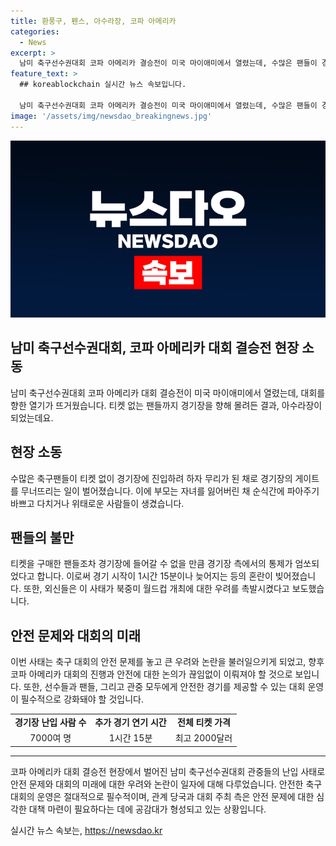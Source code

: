 ```yaml
---
title: 환풍구, 펜스, 아수라장, 코파 아메리카
categories:
  - News
excerpt: >
  남미 축구선수권대회 코파 아메리카 결승전이 미국 마이애미에서 열렸는데, 수많은 팬들이 경기장 난입을 시도하며 아수라장이 되었습니다. 티켓이 없는 팬들은 경기장 밖에서 발을 굴렀고, 경기는 1시간 15분 늦게 시작되었습니다. 이러한 상황으로 코파 아메리카 대회의 부진한 모습이 월드컵에 대한 우려까지 증폭되고 있습니다.
feature_text: >
  ## koreablockchain 실시간 뉴스 속보입니다.

  남미 축구선수권대회 코파 아메리카 결승전이 미국 마이애미에서 열렸는데, 수많은 팬들이 경기장 난입을 시도하며 아수라장이 되었습니다. 티켓이 없는 팬들은 경기장 밖에서 발을 굴렀고, 경기는 1시간 15분 늦게 시작되었습니다. 이러한 상황으로 코파 아메리카 대회의 부진한 모습이 월드컵에 대한 우려까지 증폭되고 있습니다.
image: '/assets/img/newsdao_breakingnews.jpg'
---
```


<p><img src="/assets/img/newsdao_breakingnews.jpg" alt="koreablockchain 속보" /></p>

<h2>남미 축구선수권대회, 코파 아메리카 대회 결승전 현장 소동</h2>

<p data-ke-size="size16">남미 축구선수권대회 코파 아메리카 대회 결승전이 미국 마이애미에서 열렸는데, 대회를 향한 열기가 뜨거웠습니다. 티켓 없는 팬들까지 경기장을 향해 몰려든 결과, 아수라장이 되었는데요.</p>

<h2 data-ke-size="size26">현장 소동</h2>

<p data-ke-size="size16">수많은 축구팬들이 티켓 없이 경기장에 진입하려 하자 무리가 된 채로 경기장의 게이트를 무너뜨리는 일이 벌어졌습니다. 이에 부모는 자녀를 잃어버린 채 순식간에 파아주기 바쁘고 다치거나 위태로운 사람들이 생겼습니다.</p>

<h2 data-ke-size="size26">팬들의 불만</h2>

<p data-ke-size="size16">티켓을 구매한 팬들조차 경기장에 들어갈 수 없을 만큼 경기장 측에서의 통제가 엄쏘되었다고 합니다. 이로써 경기 시작이 1시간 15분이나 늦어지는 등의 혼란이 빚어졌습니다. 또한, 외신들은 이 사태가 북중미 월드컵 개최에 대한 우려를 촉발시켰다고 보도했습니다.</p>

<h2 data-ke-size="size26">안전 문제와 대회의 미래</h2>

<p data-ke-size="size16">이번 사태는 축구 대회의 안전 문제를 놓고 큰 우려와 논란을 불러일으키게 되었고, 향후 코파 아메리카 대회의 진행과 안전에 대한 논의가 끊임없이 이뤄져야 할 것으로 보입니다. 또한, 선수들과 팬들, 그리고 관중 모두에게 안전한 경기를 제공할 수 있는 대회 운영이 필수적으로 강화돼야 할 것입니다.</p>

<table>
    <tr>
        <td style="text-align: center; height: 17px;"><b>경기장 난입 사람 수</b></td>
        <td style="text-align: center; height: 17px;"><b>추가 경기 연기 시간</b></td>
        <td style="text-align: center; height: 17px;"><b>전체 티켓 가격</b></td>
    </tr>
    <tr>
        <td style="text-align: center; height: 17px;">7000여 명</td>
        <td style="text-align: center; height: 17px;">1시간 15분</td>
        <td style="text-align: center; height: 17px;">최고 2000달러</td>
    </tr>
</table>

<hr>

<p data-ke-size="size16">코파 아메리카 대회 결승전 현장에서 벌어진 남미 축구선수권대회 관중들의 난입 사태로 안전 문제와 대회의 미래에 대한 우려와 논란이 일자에 대해 다루었습니다. 안전한 축구 대회의 운영은 절대적으로 필수적이며, 관계 당국과 대회 주최 측은 안전 문제에 대한 심각한 대책 마련이 필요하다는 데에 공감대가 형성되고 있는 상황입니다.</p>
실시간 뉴스 속보는, <a href="https://newsdao.kr" rel="dofollow">https://newsdao.kr</a>


